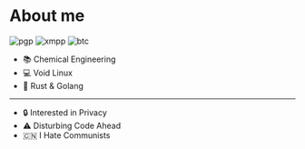 # About me
 
![pgp](https://img.shields.io/badge/pgp-0x9CB0D44D163FA5F0-brightgreen) ![xmpp](https://img.shields.io/badge/xmpp-hexakis%40jabb.im-blue) ![btc](https://img.shields.io/badge/btc-bc1qf57k95ytal2ljzeujtrqvmsnurh727c2rtfmdk-yellow)

* 📚 Chemical Engineering
* 💻 Void Linux
* 🧰 Rust & Golang

---

* 🔒 Interested in Privacy
* ⚠️ Disturbing Code Ahead
* 🇨🇳 I Hate Communists
